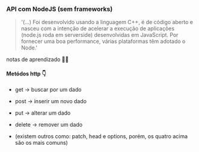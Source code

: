 <h3>API com NodeJS (sem frameworks)</h3>

> <p>'(...) Foi desenvolvido usando a linguagem C++, é de código aberto e nasceu com a intenção de acelerar a execução de aplicações (node.js roda em serverside) desenvolvidas em JavaScript. Por fornecer uma boa performance, várias plataformas têm adotado o Node.'</p>

notas de aprendizado 👩‍💻

<h4>Metódos http 👇</h4>

- get -> buscar por um dado 

- post -> inserir um novo dado 

- put -> alterar um dado 

- delete -> remover um dado

- (existem outros como: patch, head e options, porém, os quatro acima são os mais comuns)
